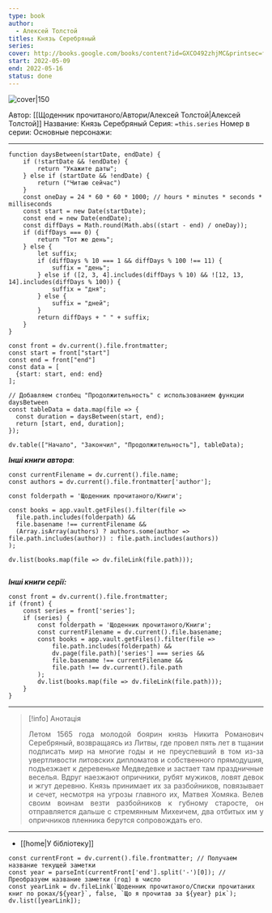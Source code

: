 ```yaml
---
type: book
author:
  - Алексей Толстой
titles: Князь Серебряный
series: 
cover: http://books.google.com/books/content?id=GXCO492zhjMC&printsec=frontcover&img=1&zoom=1&edge=curl&source=gbs_api
start: 2022-05-09
end: 2022-05-16
status: done
---
```

![cover|150](Алексей%20Толстой%20-%20Князь%20Серебряный.jpg)

Автор: [[Щоденник прочитаного/Автори/Алексей Толстой|Алексей Толстой]]
Название: Князь Серебряный
Серия:  `=this.series`
Номер в серии:
Основные персонажи:

---
```dataviewjs
function daysBetween(startDate, endDate) {
	if (!startDate && !endDate) { 
		return "Укажите даты"; 
	} else if (startDate && !endDate) {
		return ("Читаю сейчас")
	}
	const oneDay = 24 * 60 * 60 * 1000; // hours * minutes * seconds * milliseconds
	const start = new Date(startDate);
	const end = new Date(endDate);
	const diffDays = Math.round(Math.abs((start - end) / oneDay));
	if (diffDays === 0) {
		return "Тот же день";   
	} else {
		let suffix;     
	    if (diffDays % 10 === 1 && diffDays % 100 !== 11) {
		    suffix = "день";     
	    } else if ([2, 3, 4].includes(diffDays % 10) && ![12, 13, 14].includes(diffDays % 100)) {
			suffix = "дня";     
		} else {       
			suffix = "дней";     
		}          
		return diffDays + " " + suffix;   
	} 
}  

const front = dv.current().file.frontmatter;
const start = front["start"]
const end = front["end"]
const data = [
  {start: start, end: end}
];

// Добавляем столбец "Продолжительность" с использованием функции daysBetween
const tableData = data.map(file => {
  const duration = daysBetween(start, end);
  return [start, end, duration];
});

dv.table(["Начало", "Закончил", "Продолжительность"], tableData);
```
***Інші книги автора***:
```dataviewjs
const currentFilename = dv.current().file.name;
const authors = dv.current().file.frontmatter['author'];

const folderpath = 'Щоденник прочитаного/Книги';

const books = app.vault.getFiles().filter(file =>
  file.path.includes(folderpath) &&
  file.basename !== currentFilename &&
  (Array.isArray(authors) ? authors.some(author => file.path.includes(author)) : file.path.includes(authors))
);

dv.list(books.map(file => dv.fileLink(file.path)));


```
***Інші книги серії:***
```dataviewjs
const front = dv.current().file.frontmatter;
if (front) {
	const series = front['series'];
	if (series) {
		const folderpath = 'Щоденник прочитаного/Книги';
		const currentFilename = dv.current().file.basename;
		const books = app.vault.getFiles().filter(file =>  
			file.path.includes(folderpath) && 
			dv.page(file.path)['series'] === series && 
			file.basename !== currentFilename &&
			file.path !== dv.current().file.path 
		);
		dv.list(books.map(file => dv.fileLink(file.path)));
	}
}

```

---
>[!info] Анотація
><p align="justify">Летом 1565 года молодой боярин князь Никита Романович Серебряный, возвращаясь из Литвы, где провел пять лет в тщании подписать мир на многие годы и не преуспевший в том из-за увертливости литовских дипломатов и собственного прямодушия, подъезжает к деревеньке Медведевке и застает там праздничные веселья. Вдруг наезжают опричники, рубят мужиков, ловят девок и жгут деревню. Князь принимает их за разбойников, повязывает и сечет, несмотря на угрозы главного их, Матвея Хомяка. Велев своим воинам везти разбойников к губному старосте, он отправляется дальше с стремянным Михеичем, два отбитых им у опричников пленника берутся сопровождать его.</p>
___

- [[home|У бібліотеку]]
```dataviewjs
const currentFront = dv.current().file.frontmatter; // Получаем название текущей заметки
const year = parseInt(currentFront['end'].split('-')[0]); // Преобразуем название заметки (год) в число
const yearLink = dv.fileLink(`Щоденник прочитаного/Списки прочитаних книг по роках/${year}`, false, `Що я прочитав за ${year} рік`);
dv.list([yearLink]);
```